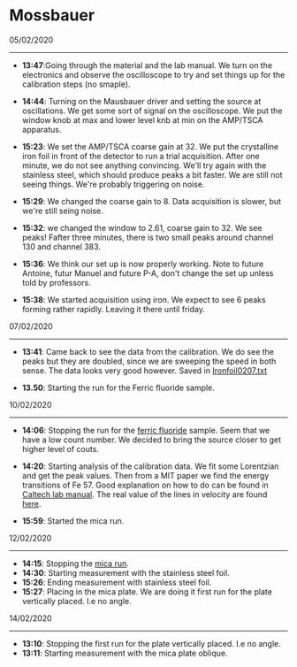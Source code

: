 Mossbauer
=============

05/02/2020
__________
* **13:47**:Going through the material and the lab manual. We turn on the electronics and observe the oscilloscope to try and set things up for the calibration steps (no smaple).

* **14:44**: Turning on the Mausbauer driver and setting the source at oscillations. We get some sort of signal on the oscilloscope. We put the window knob at max and lower level knb at min on the AMP/TSCA apparatus.

* **15:23**: We set the AMP/TSCA coarse gain at 32. We put the crystalline iron foil in front of the detector to run a trial acquisition. After one minute, we do not see anything convincing. We'll try again with the stainless steel, which should produce peaks a bit faster. We are still not seeing things. We're probably triggering on noise.

* **15:29**: We changed the coarse gain to 8. Data acquisition is slower, but we're still seing noise. 

* **15:32**: we changed the window to 2.61, coarse gain to 32. We see peaks! Fafter three minutes, there is two small peaks around channel 130 and channel 383.

* **15:36**: We think our set up is now properly working. Note to future Antoine, futur Manuel and future P-A, don't change the set up unless told by professors.

* **15:38**: We started acquisition using iron. We expect to see 6 peaks forming rather rapidly. Leaving it there until friday. 


07/02/2020
__________

* **13:41**: Came back to see the data from the calibration. We do see the peaks but they are doubled, since we are sweeping the speed in both sense. The data looks very good however. Saved in [Ironfoil0207.txt](https://github.com/antoinebelley/Phys_359/blob/master/Lab2_Mossbauer/Ironfoil0207.txt)


* **13.50**: Starting the run for the Ferric fluoride sample. 


10/02/2020
__________

* **14:06**: Stopping the run for the [ferric fluoride](https://github.com/antoinebelley/Phys_359/blob/master/Lab2_Mossbauer/ferricfluoride.txt) sample. Seem that we have a low count number. We decided to bring the source closer to get higher level of couts.

* **14:20**: Starting analysis of the calibration data. We fit some Lorentzian and get the peak values. Then from a MIT paper we find the energy transitions of Fe 57. Good explanation on how to do can be found in [Caltech lab manual](http://www.sophphx.caltech.edu/Physics_7/Experiment_29.pdf). The real value of the lines in velocity are found [here](https://aip.scitation.org/doi/pdf/10.1063/1.1659777?class=pdf).

* **15:59**: Started the mica run.



12/02/2020
__________

* **14:15**: Stopping the [mica run](https://github.com/antoinebelley/Phys_359/blob/master/Lab2_Mossbauer/mica0212.txt).
* **14:30**: Starting measurement with the stainless steel foil.
* **15:26**: Ending measurement with stainless steel foil.
* **15:27**: Placing in the mica plate. We are doing it first run for the plate vertically placed. I.e no angle.

14/02/2020
__________

* **13:10**: Stopping the  first run for the plate vertically placed. I.e no angle.
* **13:11**: Starting measurement with the mica plate oblique.



